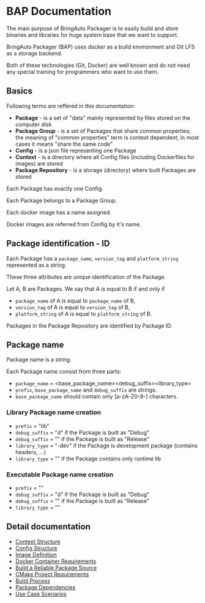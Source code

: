 
# BAP Documentation

The main purpose of BringAuto Packager is to easily build and store binaries and libraries for huge
system base that we want to support.

BringAuto Packager (BAP) uses docker as a build environment and Git LFS as a storage backend.

Both of these technologies (Git, Docker) are well known and do not need any
special training for programmers who want to use them.

## Basics

Following terms are reffered in this documentation:
 - **Package** - is a set of "data" mainly represented by files stored on the computer disk
 - **Package Group** - is a set of Packages that share common properties; the meaning of "common
  properties" term is context dependent, in most cases it means "share the same code"
 - **Config** - is a json file representing one Package
 - **Context** - is a directory where all Config files (including Dockerfiles for images) are stored
- **Package Repository** - is a storage (directory) where built Packages are stored

Each Package has exactly one Config.

Each Package belongs to a Package Group.

Each docker image has a name assigned.

Docker images are referred from Config by it's name.

## Package identification - ID

Each Package has a `package_name`, `version_tag` and `platform_string` represented as a string.

These three attributes are unique identification of the Package.

Let A, B are Packages. We say that A is equal to B if and only if

- `package_name` of A is equal to `package_name` of B,
- `version_tag` of A is equal to `version_tag` of B,
- `platform_string` of A is equal to `platform_string` of B.

Packages in the Package Repository are identified by Package ID.

## Package name

Package name is a string.

Each Package name consist from three parts:

- `package_name` = <prefix><base_package_name><debug_suffix><library_type>
- `prefix`, `base_package_name` and `debug_suffix` are strings.
- `base_package_name` should contain only [a-zA-Z0-9-] characters.

### Library Package name creation

- `prefix` = "lib"
- `debug_suffix` = "d" if the Package is built as "Debug"
- `debug_suffix` = "" if the Package is built as "Release"
- `library_type` = "-dev" if the Package is development package (contains headers, ...)
- `library_type` = "" if the Package contains only runtime lib

### Executable Package name creation

- `prefix` = ""
- `debug_suffix` = "d" if the Package is built as "Debug"
- `debug_suffix` = "" if the Package is built as "Release"
- `library_type` = ""

## Detail documentation

- [Context Structure]
- [Config Structure]
- [Image Definition]
- [Docker Container Requirements]
- [Build a Reliable Package Source]
- [CMake Project Requirements]
- [Build Process]
- [Package Dependencies]
- [Use Case Scenarios]

[Context Structure]:               ./ContextStructure.md
[Config Structure]:                ./ConfigStructure.md
[Docker Container Requirements]:   ./DockerContainerRequirements.md
[Image Definition]:                ./ImageDefinition.md
[CMake Project Requirements]:      ./CMakeProjectRequirements.md
[Build a Reliable Package Source]: ./ReliablePackageSource.md
[Build Process]:                   ./BuildProcess.md
[Package Dependencies]:            ./PackageDependencies.md
[Use Case Scenarios]:              ./UseCaseScenarios.md
[Package Repository]:              ./PackageRepository.md
[Sysroot]:                         ./Sysroot.md
